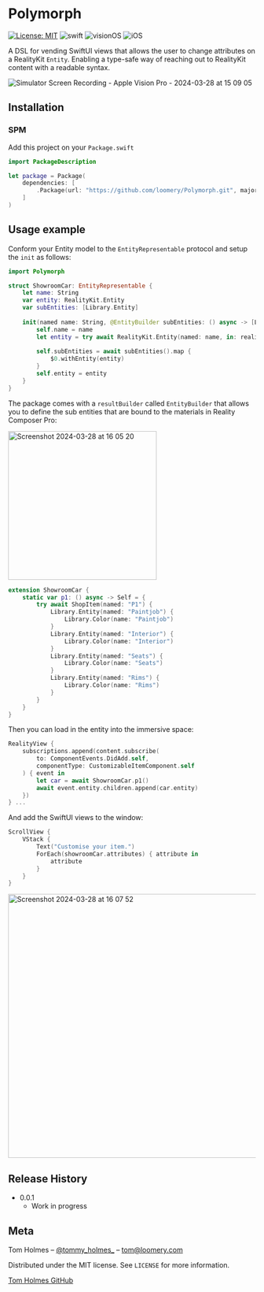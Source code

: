 # Polymorph

[![License: MIT](https://img.shields.io/badge/License-MIT-yellow.svg)](https://opensource.org/licenses/MIT)
![swift](https://img.shields.io/badge/Swift-5.10%20|%205.9-orange)
![visionOS](https://img.shields.io/badge/visionOS-blue)
![iOS](https://img.shields.io/badge/iOS-blue)

A DSL for vending SwiftUI views that allows the user to change attributes on a RealityKit `Entity`. Enabling a type-safe way of reaching out to RealityKit content with a readable syntax. 

![Simulator Screen Recording - Apple Vision Pro - 2024-03-28 at 15 09 05](https://github.com/loomery/RealityShaper/assets/59975039/bf2a2788-ae9c-4254-88a5-90177087b0b6)

## Installation

### SPM

Add this project on your `Package.swift`

```swift
import PackageDescription

let package = Package(
    dependencies: [
        .Package(url: "https://github.com/loomery/Polymorph.git", majorVersion: 0, minor: 1)
    ]
)
```

## Usage example

Conform your Entity model to the `EntityRepresentable` protocol and setup the `init` as follows:

```swift
import Polymorph

struct ShowroomCar: EntityRepresentable {
    let name: String
    var entity: RealityKit.Entity
    var subEntities: [Library.Entity]
    
    init(named name: String, @EntityBuilder subEntities: () async -> [Library.Entity]) async throws {
        self.name = name
        let entity = try await RealityKit.Entity(named: name, in: realityKitContentBundle)
        
        self.subEntities = await subEntities().map {
            $0.withEntity(entity)
        }
        self.entity = entity
    }
}
```

The package comes with a `resultBuilder` called `EntityBuilder` that allows you to define the sub entities that are bound to the materials in Reality Composer Pro:

<img width="302" alt="Screenshot 2024-03-28 at 16 05 20" src="https://github.com/loomery/Polymorph/assets/59975039/a86e53aa-fb9d-41a9-ac7d-790ee8a531e6">

```swift
extension ShowroomCar {
    static var p1: () async -> Self = {
        try await ShopItem(named: "P1") {
            Library.Entity(named: "Paintjob") {
                Library.Color(name: "Paintjob")
            }
            Library.Entity(named: "Interior") {
                Library.Color(name: "Interior")
            }
            Library.Entity(named: "Seats") {
                Library.Color(name: "Seats")
            }
            Library.Entity(named: "Rims") {
                Library.Color(name: "Rims")
            }
        }
    }
}
```

Then you can load in the entity into the immersive space:

```swift
RealityView {
    subscriptions.append(content.subscribe(
        to: ComponentEvents.DidAdd.self,
        componentType: CustomizableItemComponent.self
    ) { event in
        let car = await ShowroomCar.p1()
        await event.entity.children.append(car.entity)
    })
} ...
```

And add the SwiftUI views to the window:

```swift
ScrollView {
    VStack {
        Text("Customise your item.")
        ForEach(showroomCar.attributes) { attribute in
            attribute
        }
    }
}
```

<img width="536" alt="Screenshot 2024-03-28 at 16 07 52" src="https://github.com/loomery/Polymorph/assets/59975039/816b2baa-06bd-4e1a-8a2b-9440e20e0b26">

## Release History

* 0.0.1
    * Work in progress

## Meta

Tom Holmes – [@tommy_holmes_](https://twitter.com/tommy_holmes_) – tom@loomery.com

Distributed under the MIT license. See ``LICENSE`` for more information.

[Tom Holmes GitHub](https://github.com/tommy-holmes/) 
